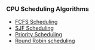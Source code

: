 ### CPU Scheduling Algorithms

- [FCFS Scheduling](https://github.com/abhijithvijayan/System-Software-lab/tree/master/cycle-1/p_01)
- [SJF Scheduling](https://github.com/abhijithvijayan/System-Software-lab/tree/master/cycle-1/p_02)
- [Priority Scheduling](https://github.com/abhijithvijayan/System-Software-lab/tree/master/cycle-1/p_03)
- [Round Robin scheduling](https://github.com/abhijithvijayan/System-Software-lab/tree/master/cycle-1/p_04)